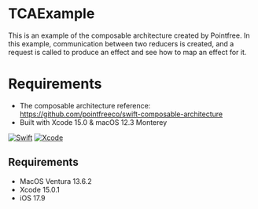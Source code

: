 # TCAExample
This is an example of the composable architecture created by Pointfree. In this example, communication between two reducers is created, and a request is called to produce an effect and see how to map an effect for it.

# Requirements
- The composable architecture reference: https://github.com/pointfreeco/swift-composable-architecture
- Built with Xcode 15.0 & macOS 12.3 Monterey

[![Swift](https://img.shields.io/badge/Swift-5.1-orange.svg)](https://swift.org)
[![Xcode](https://img.shields.io/badge/Xcode-15.0-blue.svg)](https://developer.apple.com/xcode)


## Requirements
- MacOS Ventura 13.6.2
- Xcode 15.0.1
- iOS 17.9
